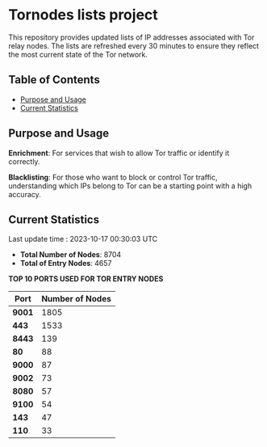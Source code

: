 # Tornodes lists project

This repository provides updated lists of IP addresses associated with Tor relay nodes. The lists are refreshed every 30 minutes to ensure they reflect the most current state of the Tor network.

## Table of Contents

- [Purpose and Usage](#purpose-and-usage)
- [Current Statistics](#current-statistics)


## Purpose and Usage

**Enrichment**: For services that wish to allow Tor traffic or identify it correctly.

**Blacklisting**: For those who want to block or control Tor traffic, understanding which IPs belong to Tor can be a starting point with a high accuracy.

## Current Statistics

Last update time : 2023-10-17 00:30:03 UTC

- **Total Number of Nodes**: 8704
- **Total of Entry Nodes**: 4657

**TOP 10 PORTS USED FOR TOR ENTRY NODES**

| **Port** | **Number of Nodes** |
|------|-----------------|
| **9001**   | 1805  |
| **443**   | 1533  |
| **8443**   | 139  |
| **80**   | 88  |
| **9000**   | 87  |
| **9002**   | 73  |
| **8080**   | 57  |
| **9100**   | 54  |
| **143**   | 47  |
| **110**   | 33  |


